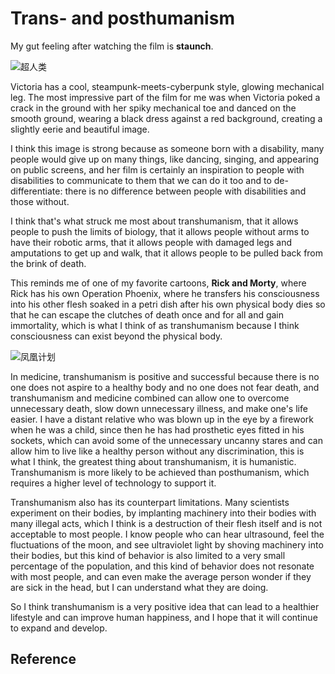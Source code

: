 # Trans- and posthumanism

My gut feeling after watching the film is **staunch**.

![超人类](https://user-images.githubusercontent.com/118484191/223210769-0b15e223-b317-40f3-9164-f7f904aeb8c6.jpg)

Victoria has a cool, steampunk-meets-cyberpunk style, glowing mechanical leg. The most impressive part of the film for me was when Victoria poked a crack in the ground with her spiky mechanical toe and danced on the smooth ground, wearing a black dress against a red background, creating a slightly eerie and beautiful image.

I think this image is strong because as someone born with a disability, many people would give up on many things, like dancing, singing, and appearing on public screens, and her film is certainly an inspiration to people with disabilities to communicate to them that we can do it too and to de-differentiate: there is no difference between people with disabilities and those without.

I think that's what struck me most about transhumanism, that it allows people to push the limits of biology, that it allows people without arms to have their robotic arms, that it allows people with damaged legs and amputations to get up and walk, that it allows people to be pulled back from the brink of death.

This reminds me of one of my favorite cartoons, **Rick and Morty**, where Rick has his own Operation Phoenix, where he transfers his consciousness into his other flesh soaked in a petri dish after his own physical body dies so that he can escape the clutches of death once and for all and gain immortality, which is what I think of as transhumanism because I think consciousness can exist beyond the physical body.

![凤凰计划](https://user-images.githubusercontent.com/118484191/223224666-6f5820df-b801-46ab-b7f2-3c702785ae8e.png)

In medicine, transhumanism is positive and successful because there is no one does not aspire to a healthy body and no one does not fear death, and transhumanism and medicine combined can allow one to overcome unnecessary death, slow down unnecessary illness, and make one's life easier. I have a distant relative who was blown up in the eye by a firework when he was a child, since then he has had prosthetic eyes fitted in his sockets, which can avoid some of the unnecessary uncanny stares and can allow him to live like a healthy person without any discrimination, this is what I think, the greatest thing about transhumanism, it is humanistic. Transhumanism is more likely to be achieved than posthumanism, which requires a higher level of technology to support it.

Transhumanism also has its counterpart limitations. Many scientists experiment on their bodies, by implanting machinery into their bodies with many illegal acts, which I think is a destruction of their flesh itself and is not acceptable to most people. I know people who can hear ultrasound, feel the fluctuations of the moon, and see ultraviolet light by shoving machinery into their bodies, but this kind of behavior is also limited to a very small percentage of the population, and this kind of behavior does not resonate with most people, and can even make the average person wonder if they are sick in the head, but I can understand what they are doing.

So I think transhumanism is a very positive idea that can lead to a healthier lifestyle and can improve human happiness, and I hope that it will continue to expand and develop.

## Reference

